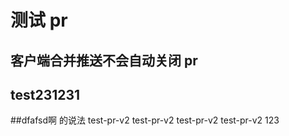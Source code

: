 # 测试 pr

## 客户端合并推送不会自动关闭 pr

## test231231
##dfafsd啊 的说法  test-pr-v2
test-pr-v2
test-pr-v2
test-pr-v2
123